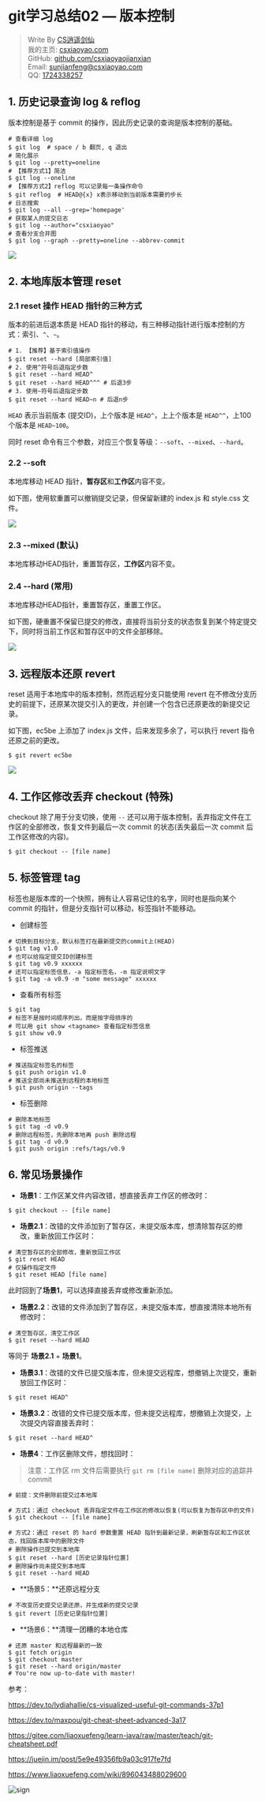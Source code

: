 # git学习总结02 — 版本控制

> Write By [CS逍遥剑仙](http://home.ustc.edu.cn/~cssjf/)   
> 我的主页: [csxiaoyao.com](https://csxiaoyao.com)   
> GitHub: [github.com/csxiaoyaojianxian](https://github.com/csxiaoyaojianxian)   
> Email: [sunjianfeng@csxiaoyao.com](mailto:sunjianfeng@csxiaoyao.com)  
> QQ: [1724338257](http://wpa.qq.com/msgrd?uin=1724338257&site=qq&menu=yes)

## 1. 历史记录查询 log & reflog 

版本控制是基于 commit 的操作，因此历史记录的查询是版本控制的基础。

```shell
# 查看详细 log
$ git log  # space / b 翻页, q 退出
# 简化展示
$ git log --pretty=oneline
# 【推荐方式1】简洁
$ git log --oneline
# 【推荐方式2】reflog 可以记录每一条操作命令
$ git reflog  # HEAD@{x} x表示移动到当前版本需要的步长
# 日志搜索
$ git log --all --grep='homepage'
# 获取某人的提交日志
$ git log --author="csxiaoyao"
# 查看分支合并图
$ git log --graph --pretty=oneline --abbrev-commit
```

![](./125/gif/reflog.gif)

## 2. 本地库版本管理 reset

### 2.1 reset 操作 HEAD 指针的三种方式

版本的前进后退本质是 HEAD 指针的移动，有三种移动指针进行版本控制的方式：索引、`^`、`~`。

```shell
# 1. 【推荐】基于索引值操作
$ git reset --hard [局部索引值]
# 2. 使用^符号后退指定步数
$ git reset --hard HEAD^
$ git reset --hard HEAD^^^ # 后退3步
# 3. 使用~符号后退指定步数
$ git reset --hard HEAD~n # 后退n步
```

`HEAD` 表示当前版本 (提交ID)，上个版本是 `HEAD^`，上上个版本是 `HEAD^^`，上100个版本是 `HEAD~100`。

同时 reset 命令有三个参数，对应三个恢复等级：`--soft`、`--mixed`、`--hard`。

### 2.2 --soft

本地库移动 HEAD 指针，**暂存区**和**工作区**内容不变。

如下图，使用软重置可以撤销提交记录，但保留新建的 index.js 和 style.css 文件。

![](./125/gif/reset-soft.gif)

### 2.3 --mixed (默认)

本地库移动HEAD指针，重置暂存区，**工作区**内容不变。

### 2.4 --hard (常用)

本地库移动HEAD指针，重置暂存区，重置工作区。

如下图，硬重置不保留已提交的修改，直接将当前分支的状态恢复到某个特定提交下，同时将当前工作区和暂存区中的文件全部移除。

![](./125/gif/reset-hard.gif)

## 3. 远程版本还原 revert

reset 适用于本地库中的版本控制，然而远程分支只能使用 revert 在不修改分支历史的前提下，还原某次提交引入的更改，并创建一个包含已还原更改的新提交记录。

如下图，ec5be 上添加了 index.js 文件，后来发现多余了，可以执行 revert 指令还原之前的更改。

```shell
$ git revert ec5be
```

![](./125/gif/revert.gif)

## 4. 工作区修改丢弃 checkout (特殊)

checkout 除了用于分支切换，使用 `--` 还可以用于版本控制，丢弃指定文件在工作区的全部修改，恢复文件到最后一次 commit 的状态(丢失最后一次 commit 后工作区修改的内容)。

```shell
$ git checkout -- [file name]
```

## 5. 标签管理 tag

标签也是版本库的一个快照，拥有让人容易记住的名字，同时也是指向某个 commit 的指针，但是分支指针可以移动，标签指针不能移动。

- 创建标签

```shell
# 切换到目标分支，默认标签打在最新提交的commit上(HEAD)
$ git tag v1.0
# 也可以给指定提交ID创建标签
$ git tag v0.9 xxxxxx
# 还可以指定标签信息，-a 指定标签名，-m 指定说明文字
$ git tag -a v0.9 -m "some message" xxxxxx
```

- 查看所有标签

```shell
$ git tag
# 标签不是按时间顺序列出，而是按字母排序的
# 可以用 git show <tagname> 查看指定标签信息
$ git show v0.9
```

- 标签推送

```shell
# 推送指定标签名的标签
$ git push origin v1.0
# 推送全部尚未推送到远程的本地标签
$ git push origin --tags
```

- 标签删除

```shell
# 删除本地标签
$ git tag -d v0.9
# 删除远程标签，先删除本地再 push 删除远程
$ git tag -d v0.9
$ git push origin :refs/tags/v0.9
```

## 6. 常见场景操作

- **场景1**：工作区某文件内容改错，想直接丢弃工作区的修改时：

```shell
$ git checkout -- [file name]
```

- **场景2.1**：改错的文件添加到了暂存区，未提交版本库，想清除暂存区的修改，重新放回工作区时：

```shell
# 清空暂存区的全部修改，重新放回工作区
$ git reset HEAD
# 仅操作指定文件
$ git reset HEAD [file name]
```

此时回到了**场景1**，可以选择直接丢弃或修改重新添加。

- **场景2.2**：改错的文件添加到了暂存区，未提交版本库，想直接清除本地所有修改时：

```shell
# 清空暂存区，清空工作区
$ git reset --hard HEAD
```

等同于 **场景2.1** + **场景1**。

- **场景3.1**：改错的文件已提交版本库，但未提交远程库，想撤销上次提交，重新放回工作区时：

```shell
$ git reset HEAD^
```

- **场景3.2**：改错的文件已提交版本库，但未提交远程库，想撤销上次提交，上次提交内容直接丢弃时：

```shell
$ git reset --hard HEAD^
```

- **场景4**：工作区删除文件，想找回时：

> 注意：工作区 rm 文件后需要执行 `git rm [file name]` 删除对应的追踪并 commit

```shell
# 前提：文件删除前提交过本地库

# 方式1：通过 checkout 丢弃指定文件在工作区的修改以恢复(可以恢复为暂存区中的文件)
$ git checkout -- [file name]

# 方式2：通过 reset 的 hard 参数重置 HEAD 指针到最新记录，刷新暂存区和工作区状态，找回版本库中的删除文件
# 删除操作已提交到本地库
$ git reset --hard [历史记录指针位置]
# 删除操作尚未提交到本地库
$ git reset --hard HEAD
```

- **场景5：**还原远程分支

```shell
# 不改变历史提交记录还原，并生成新的提交记录
$ git revert [历史记录指针位置]
```

- **场景6：**清理一团糟的本地仓库

```shell
# 还原 master 和远程最新的一致
$ git fetch origin
$ git checkout master
$ git reset --hard origin/master
# You're now up-to-date with master!
```



参考：

<https://dev.to/lydiahallie/cs-visualized-useful-git-commands-37p1>

<https://dev.to/maxpou/git-cheat-sheet-advanced-3a17>

<https://gitee.com/liaoxuefeng/learn-java/raw/master/teach/git-cheatsheet.pdf>

<https://juejin.im/post/5e9e49356fb9a03c917fe7fd>

<https://www.liaoxuefeng.com/wiki/896043488029600>


![sign](https://raw.githubusercontent.com/csxiaoyaojianxian/ImageHosting/master/img/sign.jpg)